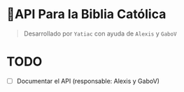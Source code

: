 # 📕API Para la Biblia Católica
> Desarrollado por `Yatiac` con ayuda de `Alexis` y `GaboV`

# TODO
- [ ] Documentar el API (responsable: Alexis y GaboV)